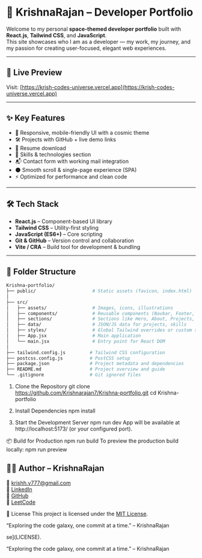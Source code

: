 # 🌌 KrishnaRajan – Developer Portfolio

Welcome to my personal **space-themed developer portfolio** built with **React.js**, **Tailwind CSS**, and **JavaScript**.  
This site showcases who I am as a developer — my work, my journey, and my passion for creating user-focused, elegant web experiences.

---

## 🔭 Live Preview

Visit: [https://krish-codes-universe.vercel.app](https://krish-codes-universe.vercel.app)

---

## ✨ Key Features

- 🚀 Responsive, mobile-friendly UI with a cosmic theme
- 🛠️ Projects with GitHub + live demo links
- 💼 Resume download
- 🧠 Skills & technologies section
- 📬 Contact form with working mail integration
- 🌑 Smooth scroll & single-page experience (SPA)
- ⚡ Optimized for performance and clean code

---

## 🛠️ Tech Stack

- **React.js** – Component-based UI library
- **Tailwind CSS** – Utility-first styling
- **JavaScript (ES6+)** – Core scripting
- **Git & GitHub** – Version control and collaboration
- **Vite / CRA** – Build tool for development & bundling

---

## 📁 Folder Structure

```bash
Krishna-portfolio/
├── public/                     # Static assets (favicon, index.html)
│
├── src/
│   ├── assets/                 # Images, icons, illustrations
│   ├── components/             # Reusable components (Navbar, Footer, etc.)
│   ├── sections/               # Sections like Hero, About, Projects, Contact
│   ├── data/                   # JSON/JS data for projects, skills
│   ├── styles/                 # Global Tailwind overrides or custom styles
│   ├── App.jsx                 # Main application
│   └── main.jsx                # Entry point for React DOM
│
├── tailwind.config.js         # Tailwind CSS configuration
├── postcss.config.js          # PostCSS setup
├── package.json               # Project metadata and dependencies
├── README.md                  # Project overview and guide
└── .gitignore                 # Git ignored files

```

1. Clone the Repository
git clone https://github.com/Krishnarajan7/Krishna-portfolio.git
cd Krishna-portfolio

2. Install Dependencies
npm install

3. Start the Development Server
npm run dev
App will be available at http://localhost:5173/ (or your configured port).

📦 Build for Production
npm run build
To preview the production build locally:
npm run preview


## 👨‍🚀 Author – KrishnaRajan

📧 [krishh.v777@gmail.com](mailto:krishh.v777@gmail.com)  
🔗 [LinkedIn](https://www.linkedin.com/in/krishnarajan007)  
🐙 [GitHub](https://github.com/Krishnarajan7)  
🧠 [LeetCode](https://leetcode.com/u/KrishCodes7/)

📜 License
This project is licensed under the [MIT License](LICENSE).


“Exploring the code galaxy, one commit at a time.” – KrishnaRajan

se](LICENSE).


“Exploring the code galaxy, one commit at a time.” – KrishnaRajan


